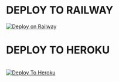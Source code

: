 # DEPLOY TO RAILWAY
[![Deploy on Railway](https://railway.app/button.svg)](https://railway.app/template/smPXxz)

# DEPLOY TO HEROKU
<br>
<a href="https://heroku.com/deploy?template=https://github.com/Joelkb/DQ-the-file-donor">
  <img src="https://www.herokucdn.com/deploy/button.svg" alt="Deploy To Heroku">
</a>
